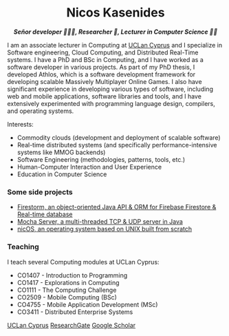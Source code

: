 <h1 align="center">Nicos Kasenides</h1>

<p align="center"><b><i>Señor developer 🥸🧑‍💻, Researcher 🔭, Lecturer in Computer Science 👨‍🏫</i></b><p>

<p>
  I am an associate lecturer in Computing at <a href="http://www.uclancyprus.ac.cy/">UCLan Cyprus</a> and
  I specialize in Software engineering, Cloud Computing, and Distributed Real-Time systems. I have a PhD and BSc
  in Computing, and I have worked as a software developer in various projects. As part of my PhD thesis, I developed
  Athlos, which is a software development framework for developing scalable Massively Multiplayer Online Games.
  I also have significant experience in developing various types of software, including web and mobile applications,
  software libraries and tools, and I have extensively experimented with programming language design, compilers, and 
  operating systems.
</p>

<p>Interests:</p>

* Commodity clouds (development and deployment of scalable software)
* Real-time distributed systems (and specifically performance-intensive systems like MMOG backends)
* Software Engineering (methodologies, patterns, tools, etc.)
* Human-Computer Interaction and User Experience
* Education in Computer Science

<h3>Some side projects</h3>

* [Firestorm, an object-oriented Java API & ORM for Firebase Firestore & Real-time database](https://github.com/RayLabz/Firestorm)
* [Mocha Server, a multi-threaded TCP & UDP server in Java](https://github.com/RayLabz/Mocha-Server)
* [nicOS, an operating system based on UNIX built from scratch](https://github.com/nkasenides/nicOS)

<h3>Teaching</h3>

I teach several Computing modules at UCLan Cyprus:

* CO1407 - Introduction to Programming
* CO1417 - Explorations in Computing
* CO1111 - The Computing Challenge
* CO2509 - Mobile Computing (BSc)
* CO4755 - Mobile Application Development (MSc)
* CO3411 - Distributed Enterprise Systems

[UCLan Cyprus](https://www.uclancyprus.ac.cy/academic/nicos-kasenides-2/)
[ResearchGate](https://www.researchgate.net/profile/Nicos-Kasenides)
[Google Scholar](https://scholar.google.com/citations?hl=en&user=6Jqe1FMAAAAJ)
